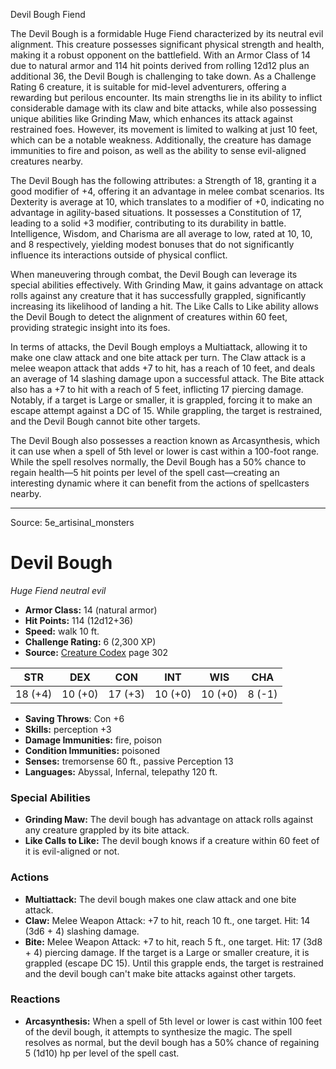 <MonsterName/>Devil Bough</MonsterName>
<CreatureType/>Fiend</CreatureType>

<summary>The Devil Bough is a formidable Huge Fiend characterized by its neutral evil alignment. This creature possesses significant physical strength and health, making it a robust opponent on the battlefield. With an Armor Class of 14 due to natural armor and 114 hit points derived from rolling 12d12 plus an additional 36, the Devil Bough is challenging to take down. As a Challenge Rating 6 creature, it is suitable for mid-level adventurers, offering a rewarding but perilous encounter. Its main strengths lie in its ability to inflict considerable damage with its claw and bite attacks, while also possessing unique abilities like Grinding Maw, which enhances its attack against restrained foes. However, its movement is limited to walking at just 10 feet, which can be a notable weakness. Additionally, the creature has damage immunities to fire and poison, as well as the ability to sense evil-aligned creatures nearby.</summary>

<detail>

The Devil Bough has the following attributes: a Strength of 18, granting it a good modifier of +4, offering it an advantage in melee combat scenarios. Its Dexterity is average at 10, which translates to a modifier of +0, indicating no advantage in agility-based situations. It possesses a Constitution of 17, leading to a solid +3 modifier, contributing to its durability in battle. Intelligence, Wisdom, and Charisma are all average to low, rated at 10, 10, and 8 respectively, yielding modest bonuses that do not significantly influence its interactions outside of physical conflict.

When maneuvering through combat, the Devil Bough can leverage its special abilities effectively. With Grinding Maw, it gains advantage on attack rolls against any creature that it has successfully grappled, significantly increasing its likelihood of landing a hit. The Like Calls to Like ability allows the Devil Bough to detect the alignment of creatures within 60 feet, providing strategic insight into its foes.

In terms of attacks, the Devil Bough employs a Multiattack, allowing it to make one claw attack and one bite attack per turn. The Claw attack is a melee weapon attack that adds +7 to hit, has a reach of 10 feet, and deals an average of 14 slashing damage upon a successful attack. The Bite attack also has a +7 to hit with a reach of 5 feet, inflicting 17 piercing damage. Notably, if a target is Large or smaller, it is grappled, forcing it to make an escape attempt against a DC of 15. While grappling, the target is restrained, and the Devil Bough cannot bite other targets.

The Devil Bough also possesses a reaction known as Arcasynthesis, which it can use when a spell of 5th level or lower is cast within a 100-foot range. While the spell resolves normally, the Devil Bough has a 50% chance to regain health—5 hit points per level of the spell cast—creating an interesting dynamic where it can benefit from the actions of spellcasters nearby.</detail>



---

Source: 5e_artisinal_monsters

# Devil Bough

*Huge* *Fiend* *neutral evil*

- **Armor Class:** 14 (natural armor)
- **Hit Points:** 114 (12d12+36)
- **Speed:** walk 10 ft.
- **Challenge Rating:** 6 (2,300 XP)
- **Source:** [Creature Codex](https://koboldpress.com/kpstore/product/creature-codex-for-5th-edition-dnd) page 302

| STR | DEX | CON | INT | WIS | CHA |
| --- | --- | --- | --- | --- | --- |
| 18 (+4) | 10 (+0) | 17 (+3) | 10 (+0) | 10 (+0) | 8 (-1) |

- **Saving Throws**: Con +6
- **Skills:** perception +3
- **Damage Immunities:** fire, poison
- **Condition Immunities:** poisoned
- **Senses:** tremorsense 60 ft., passive Perception 13
- **Languages:** Abyssal, Infernal, telepathy 120 ft.

### Special Abilities

- **Grinding Maw:** The devil bough has advantage on attack rolls against any creature grappled by its bite attack.
- **Like Calls to Like:** The devil bough knows if a creature within 60 feet of it is evil-aligned or not.

### Actions

- **Multiattack:** The devil bough makes one claw attack and one bite attack.
- **Claw:** Melee Weapon Attack: +7 to hit, reach 10 ft., one target. Hit: 14 (3d6 + 4) slashing damage.
- **Bite:** Melee Weapon Attack: +7 to hit, reach 5 ft., one target. Hit: 17 (3d8 + 4) piercing damage. If the target is a Large or smaller creature, it is grappled (escape DC 15). Until this grapple ends, the target is restrained and the devil bough can't make bite attacks against other targets.

### Reactions

- **Arcasynthesis:** When a spell of 5th level or lower is cast within 100 feet of the devil bough, it attempts to synthesize the magic. The spell resolves as normal, but the devil bough has a 50% chance of regaining 5 (1d10) hp per level of the spell cast.




